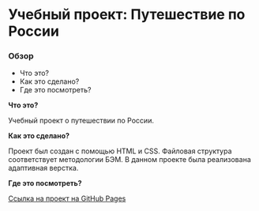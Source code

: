 # Учебный проект: Путешествие по России

### Обзор
* Что это?
* Как это сделано?
* Где это посмотреть?

**Что это?**

Учебный проект о путешествии по России.

**Как это сделано?**

Проект был создан с помощью HTML и CSS. Файловая структура соответствует методологии БЭМ. В данном проекте была реализована адаптивная верстка.

**Где это посмотреть?**

[Ссылка на проект на GitHub Pages](https://leliya.github.io/russian-travel/)